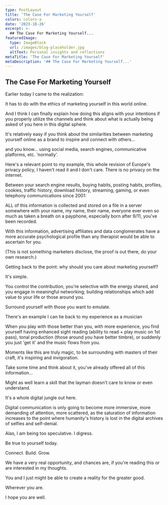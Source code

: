 ```yaml
---
type: PostLayout
title: 'The Case For Marketing Yourself'
colors: colors-a
date: '2023-10-26'
excerpt: >-
  ## The Case For Marketing Yourself...
featuredImage:
  type: ImageBlock
  url: /images/blog-placeholder.jpg
  altText: Personal insights and reflections
metaTitle: 'The Case For Marketing Yourself'
metaDescription: '## The Case For Marketing Yourself...'
---
```


## The Case For Marketing Yourself

Earlier today I came to the realization:

It has to do with the ethics of marketing yourself in this world online.

And I think I can finally explain how doing this aligns with your intentions if you properly utilize the channels and think about what is actually being asked of you here in this digital sphere.

It's relatively easy if you think about the similarities between marketing yourself online as a brand to inspire and connect with others...

and you know... using social media, search engines, communicative platforms, etc. 'normally'.

Here's a relevant point to my example, this whole revision of Europe's privacy policy, I haven't read it and I don't care. There is no privacy on the internet.

Between your search engine results, buying habits, posting habits, profiles, cookies, traffic history, download history, streaming, gaming, or even telephony communications since 2001:

ALL of this information is collected and stored on a file in a server somewhere with your name, my name, their name, everyone ever even so much as taken a breath on a payphone, especially born after 9/11, you've been recorded.

With this information, advertising affiliates and data conglomerates have a more accurate psychological profile than any therapist would be able to ascertain for you.

(This is not something marketers disclose, the proof is out there, do your own research.)

Getting back to the point: why should you care about marketing yourself?

It's simple.

You control the contribution, you're selective with the energy shared, and you engage in meaningful networking; building relationships which add value to your life or those around you.

Surround yourself with those you want to emulate.

There's an example I can tie back to my experience as a musician

When you play with those better than you, with more experience, you find yourself having enhanced sight reading (ability to read + play music on 1st pass), tonal production (those around you have better timbre), or suddenly you just 'get it' and the music flows from you.

Moments like this are truly magic, to be surrounding with masters of their craft, it's inspiring and invigoration.

Take some time and think about it, you've already offered all of this information...

Might as well learn a skill that the layman doesn't care to know or even understand.

It's a whole digital jungle out here.

Digital communication is only going to become more immersive, more demanding of attention, more scattered, as the saturation of information increases to the point where humanity's history is lost in the digital archives of selfies and self-denial.

Alas, I am being too speculative. I digress.

Be true to yourself today.

Connect. Build. Grow.

We have a very real opportunity, and chances are, if you're reading this or are interested in my thoughts.

You and I just might be able to create a reality for the greater good.

Wherever you are.

I hope you are well.

‍